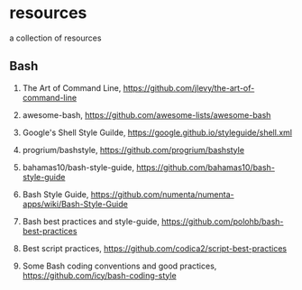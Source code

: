 # resources
a collection of resources

## Bash
1. The Art of Command Line, <https://github.com/jlevy/the-art-of-command-line>
2. awesome-bash, <https://github.com/awesome-lists/awesome-bash>
3. Google's Shell Style Guilde, <https://google.github.io/styleguide/shell.xml>

4. progrium/bashstyle, <https://github.com/progrium/bashstyle>
5. bahamas10/bash-style-guide, <https://github.com/bahamas10/bash-style-guide>
6. Bash Style Guide, <https://github.com/numenta/numenta-apps/wiki/Bash-Style-Guide> 

7. Bash best practices and style-guide, <https://github.com/polohb/bash-best-practices>
8. Best script practices, <https://github.com/codica2/script-best-practices>
9. Some Bash coding conventions and good practices, <https://github.com/icy/bash-coding-style>
